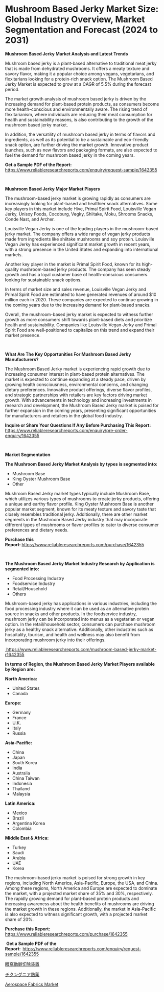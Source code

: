<p><h1>Mushroom Based Jerky Market Size: Global Industry Overview, Market Segmentation and Forecast (2024 to 2031)</h1></p><p><strong>Mushroom Based Jerky Market Analysis and Latest Trends</strong></p>
<p><p>Mushroom based jerky is a plant-based alternative to traditional meat jerky that is made from dehydrated mushrooms. It offers a meaty texture and savory flavor, making it a popular choice among vegans, vegetarians, and flexitarians looking for a protein-rich snack option. The Mushroom Based Jerky Market is expected to grow at a CAGR of 5.5% during the forecast period.</p><p>The market growth analysis of mushroom based jerky is driven by the increasing demand for plant-based protein products, as consumers become more health-conscious and environmentally aware. The rising trend of flexitarianism, where individuals are reducing their meat consumption for health and sustainability reasons, is also contributing to the growth of the mushroom based jerky market.</p><p>In addition, the versatility of mushroom based jerky in terms of flavors and ingredients, as well as its potential to be a sustainable and eco-friendly snack option, are further driving the market growth. Innovative product launches, such as new flavors and packaging formats, are also expected to fuel the demand for mushroom based jerky in the coming years.</p></p>
<p><strong>Get a Sample PDF of the Report:&nbsp;</strong> <a href="https://www.reliableresearchreports.com/enquiry/request-sample/1642355">https://www.reliableresearchreports.com/enquiry/request-sample/1642355</a></p>
<p>&nbsp;</p>
<p><strong>Mushroom Based Jerky Major Market Players</strong></p>
<p><p>The mushroom-based jerky market is growing rapidly as consumers are increasingly looking for plant-based and healthier snack alternatives. Some key players in this market include Hive, Primal Spirit Food, Louisville Vegan Jerky, Unisoy Foods, Cocoburg, Vegky, Shiitake, Moku, Shrooms Snacks, Conde Nast, and Archer.</p><p>Louisville Vegan Jerky is one of the leading players in the mushroom-based jerky market. The company offers a wide range of vegan jerky products made from ingredients like shiitake mushrooms and soy protein. Louisville Vegan Jerky has experienced significant market growth in recent years, with a strong presence in the United States and expanding into international markets.</p><p>Another key player in the market is Primal Spirit Food, known for its high-quality mushroom-based jerky products. The company has seen steady growth and has a loyal customer base of health-conscious consumers looking for sustainable snack options.</p><p>In terms of market size and sales revenue, Louisville Vegan Jerky and Primal Spirit Food are estimated to have generated revenues of around $10 million each in 2020. These companies are expected to continue growing in the coming years due to the increasing demand for plant-based snacks.</p><p>Overall, the mushroom-based jerky market is expected to witness further growth as more consumers shift towards plant-based diets and prioritize health and sustainability. Companies like Louisville Vegan Jerky and Primal Spirit Food are well-positioned to capitalize on this trend and expand their market presence.</p></p>
<p>&nbsp;</p>
<p><strong>What Are The Key Opportunities For Mushroom Based Jerky Manufacturers?</strong></p>
<p><p>The Mushroom Based Jerky market is experiencing rapid growth due to increasing consumer interest in plant-based protein alternatives. The market is expected to continue expanding at a steady pace, driven by growing health consciousness, environmental concerns, and changing dietary preferences. Innovative product offerings, diverse flavor profiles, and strategic partnerships with retailers are key factors driving market growth. With advancements in technology and increasing investments in research and development, the Mushroom Based Jerky market is poised for further expansion in the coming years, presenting significant opportunities for manufacturers and retailers in the global food industry.</p></p>
<p><strong>Inquire or Share Your Questions If Any Before Purchasing This Report:</strong> <a href="https://www.reliableresearchreports.com/enquiry/pre-order-enquiry/1642355">https://www.reliableresearchreports.com/enquiry/pre-order-enquiry/1642355</a></p>
<p>&nbsp;</p>
<p><strong>Market Segmentation</strong></p>
<p><strong>The Mushroom Based Jerky Market Analysis by types is segmented into:</strong></p>
<p><ul><li>Mushroom Base</li><li>King Oyster Mushroom Base</li><li>Other</li></ul></p>
<p><p>Mushroom Based Jerky market types typically include Mushroom Base, which utilizes various types of mushrooms to create jerky products, offering a unique and earthy flavor profile. King Oyster Mushroom Base is another popular market segment, known for its meaty texture and savory taste that closely resembles traditional jerky. Additionally, there are other market segments in the Mushroom Based Jerky industry that may incorporate different types of mushrooms or flavor profiles to cater to diverse consumer preferences and dietary needs.</p></p>
<p><strong>Purchase this Report:&nbsp;</strong><a href="https://www.reliableresearchreports.com/purchase/1642355">https://www.reliableresearchreports.com/purchase/1642355</a></p>
<p>&nbsp;</p>
<p><strong>The Mushroom Based Jerky Market Industry Research by Application is segmented into:</strong></p>
<p><ul><li>Food Processing Industry</li><li>Foodservice Industry</li><li>Retail/Household</li><li>Others</li></ul></p>
<p><p>Mushroom-based jerky has applications in various industries, including the food processing industry where it can be used as an alternative protein source in snacks and other products. In the foodservice industry, mushroom jerky can be incorporated into menus as a vegetarian or vegan option. In the retail/household sector, consumers can purchase mushroom jerky as a healthy snack alternative. Additionally, other industries such as hospitality, tourism, and health and wellness may also benefit from incorporating mushroom jerky into their offerings.</p></p>
<p><a href="https://www.reliableresearchreports.com/mushroom-based-jerky-market-r1642355">&nbsp;https://www.reliableresearchreports.com/mushroom-based-jerky-market-r1642355</a></p>
<p><strong>In terms of Region, the Mushroom Based Jerky Market Players available by Region are:</strong></p>
<p>
    <p> <strong> North America: </strong>
        <ul>
            <li>United States</li>
            <li>Canada</li>
        </ul>
        </p> 
    <p> <strong> Europe: </strong>
        <ul>
            <li>Germany</li>
            <li>France</li>
            <li>U.K.</li>
            <li>Italy</li>
            <li>Russia</li>
        </ul>
        </p> 
    <p> <strong> Asia-Pacific: </strong>
        <ul>
            <li>China</li>
            <li>Japan</li>
            <li>South Korea</li>
            <li>India</li>
            <li>Australia</li>
            <li>China Taiwan</li>
            <li>Indonesia</li>
            <li>Thailand</li>
            <li>Malaysia</li>
        </ul>
        </p> 
    <p> <strong> Latin America: </strong>
        <ul>
            <li>Mexico</li>
            <li>Brazil</li>
            <li>Argentina Korea</li>
            <li>Colombia</li>
        </ul>
        </p> 
    <p> <strong> Middle East & Africa: </strong>
        <ul>
            <li>Turkey</li>
            <li>Saudi</li>
            <li>Arabia</li>
            <li>UAE</li>
            <li>Korea</li>
        </ul>
    </p>
    </p>
<p><p>The mushroom-based jerky market is poised for strong growth in key regions, including North America, Asia-Pacific, Europe, the USA, and China. Among these regions, North America and Europe are expected to dominate the market, with a projected market share of 35% and 30%, respectively. The rapidly growing demand for plant-based protein products and increasing awareness about the health benefits of mushrooms are driving the market growth in these regions. Additionally, the market in Asia-Pacific is also expected to witness significant growth, with a projected market share of 20%.</p></p>
<p><strong>Purchase this Report: </strong><a href="https://www.reliableresearchreports.com/purchase/1642355">https://www.reliableresearchreports.com/purchase/1642355</a></p>
<p>&nbsp;<strong>Get a Sample PDF of the Report:&nbsp;&nbsp;</strong><a href="https://www.reliableresearchreports.com/enquiry/request-sample/1642355">https://www.reliableresearchreports.com/enquiry/request-sample/1642355</a></p>
<p><strong></strong></p>
<p><p><a href="https://medium.com/@jonathanstephens626/%E8%BB%8C%E9%81%93%E5%8B%95%E8%84%88%E5%88%87%E5%89%8A%E3%83%87%E3%83%90%E3%82%A4%E3%82%B9%E5%B8%82%E5%A0%B4%E3%81%AE%E3%83%88%E3%83%AC%E3%83%B3%E3%83%89%E3%81%A8%E5%B8%82%E5%A0%B4%E5%88%86%E6%9E%90%E3%81%AF-2024%E5%B9%B4%E3%81%8B%E3%82%892031%E5%B9%B4%E3%81%BE%E3%81%A7%E3%81%AE%E6%9C%9F%E9%96%93%E3%81%AB%E4%BA%88%E6%B8%AC%E3%81%95%E3%82%8C%E3%81%A6%E3%81%84%E3%81%BE%E3%81%99-7399de2b4532">眼窩動脈切除装置</a></p><p><a href="https://medium.com/@jonathanailey6577467/%E3%83%81%E3%82%AF%E3%83%B3%E3%82%B0%E3%83%B3%E3%83%A4%E7%86%B1%E8%96%AC%E5%B8%82%E5%A0%B4%E3%81%AE%E5%88%86%E6%9E%90-%E3%82%B0%E3%83%AD%E3%83%BC%E3%83%90%E3%83%AB%E7%94%A3%E6%A5%AD%E3%81%AE%E8%A6%8B%E9%80%9A%E3%81%97%E3%81%A8%E4%BA%88%E6%B8%AC-2024%E5%B9%B4%E3%81%8B%E3%82%892031%E5%B9%B4-107662987550">チクングニア熱薬</a></p><p><a href="https://extreme-scabiosa-c81.notion.site/Global-Aerospace-Fabrics-Market-by-Types-Applications-and-Major-Players-with-Regional-Growth-Rate-46d92f4461a54b0fb698c1a911aefe30">Aerospace Fabrics Market</a></p></p>
